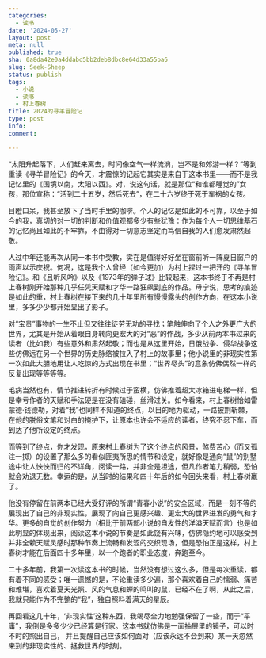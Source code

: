 ```yaml
---
categories:
  - 读书
date: '2024-05-27'
layout: post
meta: null
published: true
sha: 0a8da42e0a4ddabd5bb2deb8dbc8e64d33a55ba6
slug: Seek-Sheep
status: publish
tags:
  - 小说
  - 读书
  - 村上春树
title: 2024的寻羊冒险记
type: post
info: 
comment: 

---
```

“太阳升起落下，人们赶来离去，时间像空气一样流淌，岂不是和郊游一样？”等到重读《寻羊冒险记》的今天，才震惊的记起它其实是来自于这本书里——而不是我记忆里的《国境以南，太阳以西》。对，说这句话，就是那位“和谁都睡觉的”女孩，那位宣称：“活到二十五岁，然后死去”，在二十六岁终于死于车祸的女孩。

目瞪口呆，我甚至放下了当时手里的咖啡。个人的记忆是如此的不可靠，以至于如今的我，真切的对一切的判断和价值观都多少有些犹豫：作为每个人一切思维基石的记忆尚且如此的不牢靠，不由得对一切意志坚定而笃信自我的人们愈发肃然起敬。

人过中年还能再次从同一本书中受教，实在是值得好好坐在窗前听一阵夏日窗户的雨声以示庆祝。何况，这是我个人曾经（如今更加）为村上捏过一把汗的《寻羊冒险记》。和《且听风吟》以及《1973年的弹子球》比较起来，这本书终于不再是村上春树刚开始那种几乎任凭天赋和才华一路狂飙到底的作品。毋宁说，思考的痕迹是如此的重，村上春树在接下来的几十年里所有慢慢露头的创作方向，在这本小说里，多多少少都开始显出了影子。

对“宝贵”事物的一生不止但又往往徒劳无功的寻找；笔触伸向了个人之外更广大的世界，尤其是开始从着眼自身转向更宏大的对“恶”的作战，多少从前两本书过来的读者（比如我）有些意外和肃然起敬；而也是从这里开始，日俄战争、侵华战争这些仿佛远在另一个世界的历史脉络被拉入了村上的故事里；他小说里的非现实性第一次如此大胆地用让人吃惊的方式出现在书里；“世界尽头”的意象仿佛偶然一样的反复出现等等等等。

毛病当然也有，情节推进转折有时候过于蛮横，仿佛推着超大冰箱进电梯一样，但是幸亏作者的天赋和手法硬是在没有磕碰，丝滑过关。如今看来，村上春树恰如雷蒙德·钱德勒，对着“我”也同样不知道的终点，以目的地为驱动，一路披荆斩棘，在他的脱俗文笔和对白的掩护下，让原本也许会不适应的读者，终究不忍下车，而到达了他所设定的终点。

而等到了终点，你才发现，原来村上春树为了这个终点的风景，煞费苦心（而又孤注一掷）的设置了那么多的看似匪夷所思的情节和设定，就好像是通向“鼠”的别墅途中让人怏怏而归的不详角，阅读一路，并非全是坦途，但凡作者笔力稍弱，恐怕就会劝退无数。幸运的是，从当时的结果和四十年后的如今回头来看，村上春树赢了。

他没有停留在前两本已经大受好评的所谓“青春小说”的安全区域，而是一刻不等的展现出了自己的非现实性，展现了向自己更感兴趣、更宏大的世界进发的勇气和才华。更多的自觉的创作努力（相比于前两部小说的自发性的洋溢天赋而言）也是如此明显的体现出来，阅读这本小说的节奏是如此饶有兴味，仿佛隐约地可以感受到并非全赖天赋灵感时那种节奏上流畅和发涩的交织现场，但是恐怕正是这样，村上春树才能在后面四十多年里，以一个跑者的职业态度，奔跑至今。

二十多年前，我第一次读这本书的时候，当然没有想过这么多，但是每次重读，都有着不同的感受；唯一遗憾的是，不论重读多少遍，那个喜欢着自己的懦弱、痛苦和难堪，喜欢着夏天光照、风的气息和蝉的鸣叫的鼠，已经不在了啊，从此之后，我就只能作为不完整的“我”，独自照料着满天的星辰。

再回看这几十年，‘非现实性’这种东西，我竭尽全力地勉强保留了一些，而于“平庸”，我倒是多多少少已经算是行家。这本书就仿佛是一面抽屉里的镜子，可以时不时的照出自己， 并且提醒自己应该如何面对（应该永远不会到来）某一天忽然来到的非现实性的、拯救世界的时刻。



